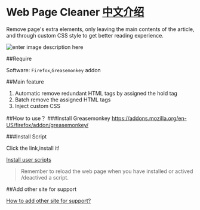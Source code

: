 # Web Page Cleaner  [中文介绍](https://github.com/webpatch/Web-Page-Cleaner/blob/master/README_CN.md)
Remove page's extra elements, only leaving  the main contents of the article, and through custom CSS style to get better reading experience.

![enter image description here](https://raw.githubusercontent.com/webpatch/Web-Page-Cleaner/master/screenshot/e_preview.gif)

##Require

Software: `Firefox`,`Greasemonkey` addon

##Main feature

1. Automatic remove redundant HTML tags by assigned the hold tag
2. Batch remove the assigned HTML tags
3. Inject custom CSS

##How to use？
###Install Greasemonkey
https://addons.mozilla.org/en-US/firefox/addon/greasemonkey/

###Install Script

Click the link,install it!

[ Install user scripts ](https://raw.githubusercontent.com/webpatch/Web-Page-Cleaner/master/cleaner.user.js)

> Remember to reload the web page when you have installed or actived /deactived a script.

##Add other site for support

[ How to add other site for support?  ](https://github.com/webpatch/Web-Page-Cleaner/wiki/Add-other-site-to-support)
